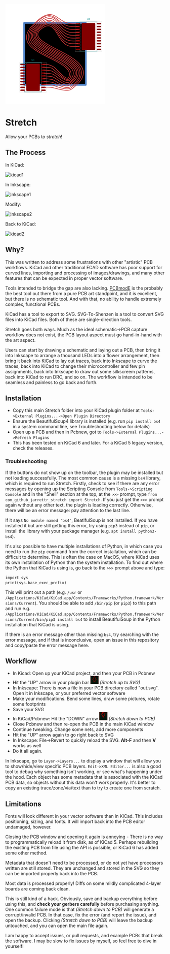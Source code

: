 
![logo](docs/logo.png)

# Stretch

Allow your PCBs to _stretch_!

## The Process

In KiCad:

![kicad1](docs/1.png)


In Inkscape:


![inkscape1](docs/2.png)


Modify:


![inkscape2](docs/3.png)


Back to KiCad:


![kicad2](docs/4.png)


## Why?

This was written to address some frustrations with other "artistic" PCB workflows.
KiCad and other traditional ECAD software has poor support for curved lines, importing and processing of images/drawings, and many other features that can be expected in proper vector software.


Tools intended to bridge the gap are also lacking. [PCBmodE](https://github.com/boldport/pcbmode) is the probably the best tool out there from a pure PCB art standpoint, and it is excellent, but there is no schematic tool. And with that, no ability to handle extremely complex, functional PCBs.

KiCad has a tool to export to SVG. SVG-To-Shenzen is a tool to convert SVG files into KiCad files. Both of these are single-direction tools.

Stretch goes both ways. Much as the ideal schematic->PCB capture workflow does not exist, the PCB layout aspect must go hand-in-hand with the art aspect.

Users can start by drawing a schematic and laying out a PCB, then bring it into Inkscape to arrange a thousand LEDs into a flower arrangement, then bring it back into KiCad to lay out traces, back into Inkscape to curve the traces, back into KiCad to change their microcontroller and few pin assignments, back into Inkscape to draw out some silkscreem patterns, back into KiCad to run DRC, and so on.
The workflow is intended to be seamless and painless to go back and forth.

## Installation

- Copy this main Stretch folder into your KiCad plugin folder at `Tools->External Plugins...->Open Plugin Directory`
- Ensure the BeautifulSoup4 library is installed (e.g. run `pip install bs4` in a system command line, see Troubleshooting below for details)
- Open up a PCB and then in Pcbnew, got to `Tools->External Plugins...->Refresh Plugins`
- This has been tested on KiCad 6 and later. For a KiCad 5 legacy version, check the releases.

### Troubleshooting

If the buttons do not show up on the toolbar, the plugin may be installed but not loading successfully. The most common cause is a missing `bs4` library, which is required to run Stretch. Firstly, check to see if there are any error messages by opening up the Scripting Console from `Tools->Scripting Console` and in the "Shell" section at the top, at the `>>>` prompt, type `from com_github_jarrettr_stretch import Stretch`. If you just get the `>>>` prompt again without any other text, the plugin is loading correctly. Otherwise, there will be an error message: pay attention to the last line.

If it says `No module named 'bs4'`, BeatifulSoup is not installed. If you have installed it but are still getting this error, try using `pip3` instead of `pip`, or install the library with your package manager (e.g. `apt install python3-bs4`).

It's also possible to have multiple installations of Python, in which case you need to run the `pip` command from the correct installation, which can be difficult to determine. This is often the case on MacOS, where KiCad uses its own installation of Python than the system installation. To find out where the Python that KiCad is using is, go back to the `>>>` prompt above and type:
```
import sys
print(sys.base_exec_prefix)
```
This will print out a path (e.g. `/usr` or `/Applications/KiCad/KiCad.app/Contents/Frameworks/Python.framework/Versions/Current`). You should be able to add `/bin/pip` (or `pip3`) to this path and run e.g. `/Applications/KiCad/KiCad.app/Contents/Frameworks/Python.framework/Versions/Current/bin/pip3 install bs4` to install BeautifulSoup in the Python installation that KiCad is using.

If there is an error message other than missing `bs4`, try searching with the error message, and if that is inconclusive, open an issue in this repository and copy/paste the error message here.

## Workflow

- In Kicad: Open up your KiCad project, and then your PCB in Pcbnew
- Hit the "UP" arrow in your plugin bar ![stretch-to-svg](Stretch/icons/to_svg.png) *(Stretch up to SVG)*
- In Inkscape: There is now a file in your PCB directory called "out.svg". Open it in Inkscape, or your preferred vector software
- Make your modifications. Bend some lines, draw some pictures, rotate some footprints
- Save your SVG
- In KiCad/Pcbnew: Hit the "DOWN" arrow ![stretch-to-pcb](Stretch/icons/to_pcb.png) *(Stretch down to PCB)*
- Close Pcbnew and then re-open the PCB in the main KiCad window
- Continue tweaking. Change some nets, add more components
- Hit the "UP" arrow again to go right back to SVG
- In Inkscape: File->Revert to quickly reload the SVG. **Alt-F** and then **V** works as well
- Do it all again.

In Inkscape, go to `Layer->Layers...` to display a window that will allow you to show/hide/view specific PCB layers. `Edit->XML Editor...` is also a good tool to debug why something isn't working, or see what's happening under the hood. Each object has some metadata that is associated with the KiCad PCB data, so objects without this data won't work properly. It's better to copy an existing trace/zone/via/text than to try to create one from scratch.

## Limitations

Fonts will look different in your vector software than in KiCad. This includes positioning, sizing, and fonts. It will import back into the PCB editor undamaged, however.

Closing the PCB window and opening it again is annoying - There is no way to programmatically reload it from disk, as of KiCad 5. Perhaps rebuilding the existing PCB from file using the API is possible, or KiCad 6 has added some other method.

Metadata that doesn't need to be processed, or do not yet have processors written are still stored. They are unchanged and stored in the SVG so they can be imported properly back into the PCB.

Most data is processed properly! Diffs on some mildly complicated 4-layer boards are coming back clean.

This is still kind of a hack. Obviously, save and backup everything before using this, and **check your gerbers carefully** before purchasing anything. One common failure mode is that *(Stretch down to PCB)* will generate a corrupt/invalid PCB. In that case, fix the error (and report the issue), and open the backup. Clicking *(Stretch down to PCB)* will leave the backup untouched, and you can open the main file again.


I am happy to accept issues, or pull requests, and example PCBs that break the software. I may be slow to fix issues by myself, so feel free to dive in yourself!
